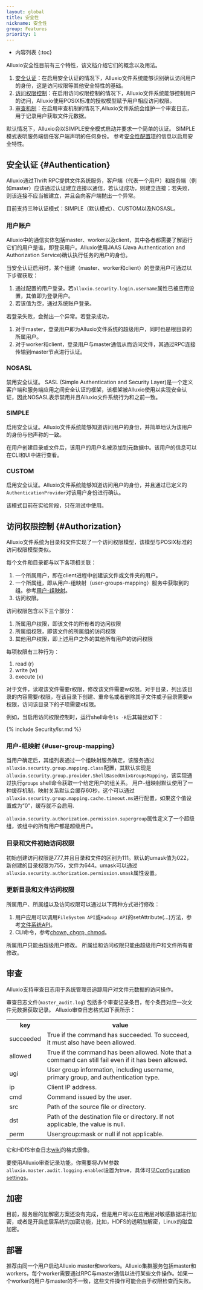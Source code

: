 ```yaml
---
layout: global
title: 安全性
nickname: 安全性
group: Features
priority: 1
---
```


* 内容列表
{:toc}

Alluxio安全性目前有三个特性，该文档介绍它们的概念以及用法。

1. [安全认证](#authentication)：在启用安全认证的情况下，Alluxio文件系统能够识别确认访问用户的身份，这是访问权限等其他安全特性的基础。
2. [访问权限控制](#authorization)：在启用访问权限控制的情况下，Alluxio文件系统能够控制用户的访问，Alluxio使用POSIX标准的授权模型赋予用户相应访问权限。
3. [审查机制](#auditing)：在启用审查机制的情况下,Alluxio文件系统会维护一个审查日志，用于记录用户获取文件元数据。

默认情况下，Alluxio会以SIMPLE安全模式启动并要求一个简单的认证。
SIMPLE模式表明服务端信任客户端声明的任何身份。
参考[安全性配置项](Configuration-Settings.html#security-configuration)的信息以启用安全特性。

## 安全认证 {#Authentication}

Alluxio通过Thrift RPC提供文件系统服务，客户端（代表一个用户）和服务端（例如master）应该通过认证建立连接以通信，若认证成功，则建立连接；若失败，则该连接不应当被建立，并且会向客户端抛出一个异常。

目前支持三种认证模式：SIMPLE（默认模式）、CUSTOM以及NOSASL。

### 用户账户

Alluxio中的通信实体包括master、worker以及client，其中各者都需要了解运行它们的用户是谁，即登录用户。Alluxio使用JAAS (Java Authentication and
Authorization Service)确认执行任务的用户的身份。

当安全认证启用时，某个组建（master、worker和client）的登录用户可通过以下步骤获取：

1. 通过配置的用户登录。若`alluxio.security.login.username`属性已被应用设置，其值即为登录用户。
2. 若该值为空，通过系统账户登录。

若登录失败，会抛出一个异常。若登录成功，

1. 对于master，登录用户即为Alluxio文件系统的超级用户，同时也是根目录的所属用户。
2. 对于worker和client，登录用户与master通信从而访问文件，其通过RPC连接传输到master节点进行认证。

### NOSASL

禁用安全认证。
SASL (Simple Authentication and Security Layer)是一个定义客户端和服务端应用之间安全认证的框架，该框架被Alluxio使用以实现安全认证，因此NOSASL表示禁用并且Alluxio文件系统行为和之前一致。

### SIMPLE

启用安全认证。Alluxio文件系统能够知道访问用户的身份，并简单地认为该用户的身份与他声称的一致。

在用户创建目录或文件后，该用户的用户名被添加到元数据中。该用户的信息可以在CLI和UI中进行查看。

### CUSTOM

启用安全认证。Alluxio文件系统能够知道访问用户的身份，并且通过已定义的`AuthenticationProvider`对该用户身份进行确认。

该模式目前在实验阶段，只在测试中使用。

## 访问权限控制 {#Authorization}

Alluxio文件系统为目录和文件实现了一个访问权限模型，该模型与POSIX标准的访问权限模型类似。

每个文件和目录都与以下各项相关联：

1. 一个所属用户，即在client进程中创建该文件或文件夹的用户。
2. 一个所属组，即从用户-组映射（user-groups-mapping）服务中获取到的组。参考[用户-组映射](#user-group-mapping)。
3. 访问权限。

访问权限包含以下三个部分：

1. 所属用户权限，即该文件的所有者的访问权限
2. 所属组权限，即该文件的所属组的访问权限
3. 其他用户权限，即上述用户之外的其他所有用户的访问权限

每项权限有三种行为：

1. read (r)
2. write (w)
3. execute (x)

对于文件，读取该文件需要r权限，修改该文件需要w权限。对于目录，列出该目录的内容需要r权限，在该目录下创建、重命名或者删除其子文件或子目录需要w权限，访问该目录下的子项需要x权限。

例如，当启用访问权限控制时，运行shell命令`ls -R`后其输出如下：

{% include Security/lsr.md %}

### 用户-组映射 {#user-group-mapping}

当用户确定后，其组列表通过一个组映射服务确定，该服务通过`alluxio.security.group.mapping.class`配置，其默认实现是
`alluxio.security.group.provider.ShellBasedUnixGroupsMapping`，该实现通过执行`groups` shell命令获取一个给定用户的组关系。
用户-组映射默认使用了一种缓存机制，映射关系默认会缓存60秒，这个可以通过`alluxio.security.group.mapping.cache.timeout.ms`进行配置，如果这个值设置成为“0”，缓存就不会启用.

`alluxio.security.authorization.permission.supergroup`属性定义了一个超级组，该组中的所有用户都是超级用户。

### 目录和文件初始访问权限

初始创建访问权限是777,并且目录和文件的区别为111。默认的umask值为022，新创建的目录权限为755，文件为644。umask可以通过`alluxio.security.authorization.permission.umask`属性设置。

### 更新目录和文件访问权限

所属用户、所属组以及访问权限可以通过以下两种方式进行修改：

1. 用户应用可以调用`FileSystem API`或`Hadoop API`的setAttribute(...)方法，参考[文件系统API](File-System-API.html)。
2. CLI命令，参考[chown, chgrp, chmod](Command-Line-Interface.html#list-of-operations)。

所属用户只能由超级用户修改。
所属组和访问权限只能由超级用户和文件所有者修改。

## 审查
Alluxio支持审查日志用于系统管理员追踪用户对文件元数据的访问操作。

审查日志文件(`master_audit.log`) 包括多个审查记录条目，每个条目对应一次文件元数据获取记录。
Alluxio审查日志格式如下表所示：

<table class="table table-striped">
<tr><th>key</th><th>value</th></tr>
<tr>
  <td>succeeded</td>
  <td>True if the command has succeeded. To succeed, it must also have been allowed. </td>
</tr>
<tr>
  <td>allowed</td>
  <td>True if the command has been allowed. Note that a command can still fail even if it has been allowed. </td>
</tr>
<tr>
  <td>ugi</td>
  <td>User group information, including username, primary group, and authentication type. </td>
</tr>
<tr>
  <td>ip</td>
  <td>Client IP address. </td>
</tr>
<tr>
  <td>cmd</td>
  <td>Command issued by the user. </td>
</tr>
<tr>
  <td>src</td>
  <td>Path of the source file or directory. </td>
</tr>
<tr>
  <td>dst</td>
  <td>Path of the destination file or directory. If not applicable, the value is null. </td>
</tr>
<tr>
  <td>perm</td>
  <td>User:group:mask or null if not applicable. </td>
</tr>
</table>

它和HDfS审查日志[wiki](https://wiki.apache.org/hadoop/HowToConfigure)的格式很像。

要使用Alluxio审查记录功能，你需要将JVM参数`alluxio.master.audit.logging.enabled`设置为true，具体可见[Configuration settings](Configuration-Settings.html)。

## 加密

目前，服务层的加解密方案还没有完成，但是用户可以在应用层对敏感数据进行加密，或者是开启底层系统的加密功能，比如，HDFS的透明加解密，Linux的磁盘加密。

## 部署

推荐由同一个用户启动Alluxio master和workers。Alluxio集群服务包括master和workers，每个worker需要通过RPC与master通信以进行某些文件操作。如果一个worker的用户与master的不一致，这些文件操作可能会由于权限检查而失败。

